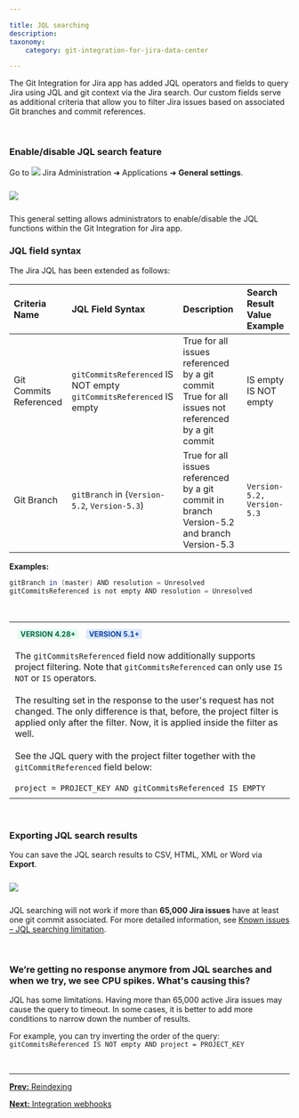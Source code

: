 ```yaml
---

title: JQL searching
description:
taxonomy:
    category: git-integration-for-jira-data-center

---
```


The Git Integration for Jira app has added JQL operators and fields to query Jira using JQL and git context via the Jira search. Our custom fields serve as additional criteria that allow you to filter Jira issues based on associated Git branches and commit references.



&nbsp;

### Enable/disable JQL search feature

Go to ![](/wp-content/uploads/actions-icon.png) Jira Administration ➜ Applications ➜ **General settings**.

<img src='/wp-content/uploads/gij-gitserver-gencfg-jql-search-loc2.png' style='display:block;margin:25px auto;max-width:100%' />

This general setting allows administrators to enable/disable the JQL functions within the Git Integration for Jira app.

### JQL field syntax

The Jira JQL has been extended as follows:

| Criteria Name | JQL Field Syntax | Description | Search Result Value Example |
| :--- | :--- | :--- | :--- |
| Git Commits Referenced | `gitCommitsReferenced` IS NOT empty<br>`gitCommitsReferenced` IS empty | True for all issues referenced by a git commit<br>True for all issues not referenced by a git commit | IS empty<br>IS NOT empty |
| Git Branch | `gitBranch` in (`Version-5.2`, `Version-5.3`) | True for all issues referenced by a git commit in branch Version-5.2 and branch Version-5.3 | `Version-5.2,` `Version-5.3` |

**Examples:**<br>
```java
gitBranch in (master) AND resolution = Unresolved
gitCommitsReferenced is not empty AND resolution = Unresolved
```

&nbsp;

<table style="border-size: 1px;">
    <tr>
        <td style="padding:10px;">
            <b style='background-color:#E2FCEF; padding:1px 5px; color:#006745; border-radius:3px; margin: 0 5px; font-size: small;'>VERSION 4.28+</b> <b style='background-color:#DEEAFE; padding:1px 5px; color:#0C42A3; border-radius:3px; margin: 0 5px; font-size: small;'>VERSION 5.1+</b><br><br>    
            The <code>gitCommitsReferenced</code> field now additionally supports project filtering. Note that <code>gitCommitsReferenced</code> can only use <code>IS NOT</code> or <code>IS</code> operators.<br><br>
            The resulting set in the response to the user's request has not changed. The only difference is that, before, the project filter is applied only after the filter. Now, it is applied inside the filter as well.<br><br>
            See the JQL query with the project filter together with the <code>gitCommitReferenced</code> field below:<br><br>
            <code>project = PROJECT_KEY AND gitCommitsReferenced IS EMPTY</code>
        </td>
    </tr>
</table>

&nbsp;

### Exporting JQL search results

You can save the JQL search results to CSV, HTML, XML or Word via **Export**.

<img src='/wp-content/uploads/gij-jql-search-export-context.png' style='display:block;margin:25px auto;max-width:100%' />

<div class="bbb-callout bbb--tip">
    <div class="irow">
    <div class="ilogobox">
        <span class="logoimg"></span>
    </div>
    <div class="imsgbox">
        JQL searching will not work if more than <b>65,000 Jira issues</b> have at least one git commit associated. For more detailed information, see <a href='/git-integration-for-jira-data-center/known-issues-gij-self-managed#surpassing-jql-65k-jira-issues-searching-limitation'>Known issues – JQL searching limitation</a>.
    </div>
    </div>
</div>

&nbsp;

### We’re getting no response anymore from JQL searches and when we try, we see CPU spikes. What's causing this?

JQL has some limitations. Having more than 65,000 active Jira issues may cause the query to timeout. In some cases, it is better to add more conditions to narrow down the number of results.

For example, you can try inverting the order of the query:<br>
`gitCommitsReferenced IS NOT empty AND project = PROJECT_KEY`

&nbsp;
* * *

[**Prev:** Reindexing](/git-integration-for-jira-data-center/reindexing-gij-self-managed)

[**Next:** Integration webhooks](/git-integration-for-jira-data-center/integration-webhooks-gij-self-managed)


